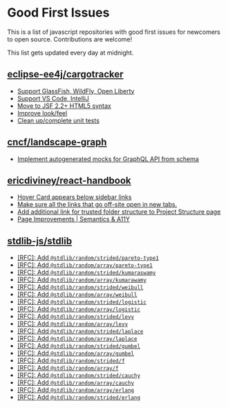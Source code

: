 # Good First Issues

This is a list of javascript repositories with good first issues for newcomers to open source. Contributions are welcome!

This list gets updated every day at midnight.

## [eclipse-ee4j/cargotracker](https://github.com/eclipse-ee4j/cargotracker)

- [Support GlassFish, WildFly, Open Liberty](https://github.com/eclipse-ee4j/cargotracker/issues/180)
- [Support VS Code, IntelliJ ](https://github.com/eclipse-ee4j/cargotracker/issues/201)
- [Move to JSF 2.2+ HTML5 syntax](https://github.com/eclipse-ee4j/cargotracker/issues/117)
- [Improve look/feel](https://github.com/eclipse-ee4j/cargotracker/issues/56)
- [Clean up/complete unit tests](https://github.com/eclipse-ee4j/cargotracker/issues/6)

## [cncf/landscape-graph](https://github.com/cncf/landscape-graph)

- [Implement autogenerated mocks for GraphQL API from schema](https://github.com/cncf/landscape-graph/issues/103)

## [ericdiviney/react-handbook](https://github.com/ericdiviney/react-handbook)

- [Hover Card appears below sidebar links](https://github.com/ericdiviney/react-handbook/issues/50)
- [Make sure all the links that go off-site open in new tabs.](https://github.com/ericdiviney/react-handbook/issues/14)
- [Add additional link for trusted folder structure to Project Structure page](https://github.com/ericdiviney/react-handbook/issues/29)
- [Page Improvements | Semantics & A11Y](https://github.com/ericdiviney/react-handbook/issues/24)

## [stdlib-js/stdlib](https://github.com/stdlib-js/stdlib)

- [[RFC]: Add `@stdlib/random/strided/pareto-type1`](https://github.com/stdlib-js/stdlib/issues/950)
- [[RFC]: Add `@stdlib/random/array/pareto-type1`](https://github.com/stdlib-js/stdlib/issues/949)
- [[RFC]: Add `@stdlib/random/strided/kumaraswamy`](https://github.com/stdlib-js/stdlib/issues/948)
- [[RFC]: Add `@stdlib/random/array/kumarawamy`](https://github.com/stdlib-js/stdlib/issues/947)
- [[RFC]: Add `@stdlib/random/strided/weibull`](https://github.com/stdlib-js/stdlib/issues/946)
- [[RFC]: Add `@stdlib/random/array/weibull`](https://github.com/stdlib-js/stdlib/issues/945)
- [[RFC]: Add `@stdlib/random/strided/logistic`](https://github.com/stdlib-js/stdlib/issues/944)
- [[RFC]: Add `@stdlib/random/array/logistic`](https://github.com/stdlib-js/stdlib/issues/943)
- [[RFC]: Add `@stdlib/random/strided/levy`](https://github.com/stdlib-js/stdlib/issues/942)
- [[RFC]: Add `@stdlib/random/array/levy`](https://github.com/stdlib-js/stdlib/issues/941)
- [[RFC]: Add `@stdlib/random/strided/laplace`](https://github.com/stdlib-js/stdlib/issues/940)
- [[RFC]: Add `@stdlib/random/array/laplace`](https://github.com/stdlib-js/stdlib/issues/939)
- [[RFC]: Add `@stdlib/random/strided/gumbel`](https://github.com/stdlib-js/stdlib/issues/938)
- [[RFC]: Add `@stdlib/random/array/gumbel`](https://github.com/stdlib-js/stdlib/issues/937)
- [[RFC]: Add `@stdlib/random/strided/f`](https://github.com/stdlib-js/stdlib/issues/936)
- [[RFC]: Add `@stdlib/random/array/f`](https://github.com/stdlib-js/stdlib/issues/935)
- [[RFC]: Add `@stdlib/random/strided/cauchy`](https://github.com/stdlib-js/stdlib/issues/934)
- [[RFC]: Add `@stdlib/random/array/cauchy`](https://github.com/stdlib-js/stdlib/issues/932)
- [[RFC]: Add `@stdlib/random/array/erlang`](https://github.com/stdlib-js/stdlib/issues/870)
- [[RFC]: Add `@stdlib/random/strided/erlang`](https://github.com/stdlib-js/stdlib/issues/876)


